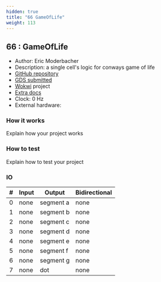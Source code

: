 ```yaml
---
hidden: true
title: "66 GameOfLife"
weight: 113
---
```


## 66 : GameOfLife

* Author: Eric Moderbacher
* Description: a single cell's logic for conways game of life
* [GitHub repository](https://github.com/ericmoderbacher/TapeOut)
* [GDS submitted](https://github.com/ericmoderbacher/TapeOut/actions/runs/6750348217)
* [Wokwi](https://wokwi.com/projects/380409086743445505) project
* [Extra docs]()
* Clock: 0 Hz
* External hardware: 



### How it works

Explain how your project works


### How to test

Explain how to test your project


### IO

| # | Input        | Output       | Bidirectional      |
|---|--------------|--------------| -------------------|
| 0 | none  | segment a | none |
| 1 | none  | segment b | none |
| 2 | none  | segment c | none |
| 3 | none  | segment d | none |
| 4 | none  | segment e | none |
| 5 | none  | segment f | none |
| 6 | none  | segment g | none |
| 7 | none  | dot | none |

